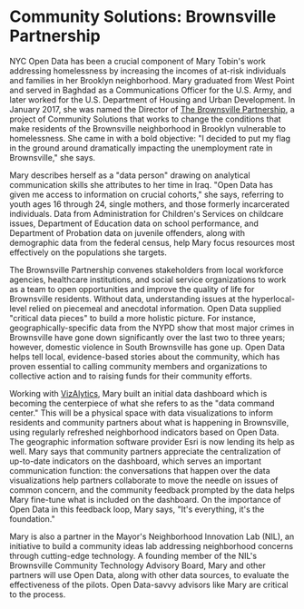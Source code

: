 # Community Solutions: Brownsville Partnership

NYC Open Data has been a crucial component of Mary Tobin's work addressing homelessness by increasing the incomes of at-risk individuals and families in her Brooklyn neighborhood. Mary graduated from West Point and served in Baghdad as a Communications Officer for the U.S. Army, and later worked for the U.S. Department of Housing and Urban Development. In January 2017, she was named the Director of [The Brownsville Partnership](https://www.community.solutions/what-we-do/brownsville-partnership), a project of Community Solutions that works to change the conditions that make residents of the Brownsville neighborhood in Brooklyn vulnerable to homelessness. She came in with a bold objective: "I decided to put my flag in the ground around dramatically impacting the unemployment rate in Brownsville," she says.

Mary describes herself as a "data person" drawing on analytical communication skills she attributes to her time in Iraq. "Open Data has given me access to information on crucial cohorts," she says, referring to youth ages 16 through 24, single mothers, and those formerly incarcerated individuals. Data from Administration for Children's Services on childcare issues, Department of Education data on school performance, and Department of Probation data on juvenile offenders, along with demographic data from the federal census, help Mary focus resources most effectively on the populations she targets.

The Brownsville Partnership convenes stakeholders from local workforce agencies, healthcare institutions, and social service organizations to work as a team to open opportunities and improve the quality of life for Brownsville residents. Without data, understanding issues at the hyperlocal-level relied on piecemeal and anecdotal information. Open Data supplied "critical data pieces" to build a more holistic picture. For instance, geographically-specific data from the NYPD show that most major crimes in Brownsville have gone down significantly over the last two to three years; however, domestic violence in South Brownsville has gone up. Open Data helps tell local, evidence-based stories about the community, which has proven essential to calling community members and organizations to collective action and to raising funds for their community efforts.

Working with [VizAlytics](https://www.vizalytics.com/), Mary built an initial data dashboard which is becoming the centerpiece of what she refers to as the "data command center." This will be a physical space with data visualizations to inform residents and community partners about what is happening in Brownsville, using regularly refreshed neighborhood indicators based on Open Data. The geographic information software provider Esri is now lending its help as well. Mary says that community partners appreciate the centralization of up-to-date indicators on the dashboard, which serves an important communication function: the conversations that happen over the data visualizations help partners collaborate to move the needle on issues of common concern, and the community feedback prompted by the data helps Mary fine-tune what is included on the dashboard. On the importance of Open Data in this feedback loop, Mary says, "It's everything, it's the foundation."

Mary is also a partner in the Mayor's Neighborhood Innovation Lab (NIL), an initiative to build a community ideas lab addressing neighborhood concerns through cutting-edge technology. A founding member of the NIL's Brownsville Community Technology Advisory Board, Mary and other partners will use Open Data, along with other data sources, to evaluate the effectiveness of the pilots. Open Data-savvy advisors like Mary are critical to the process.
